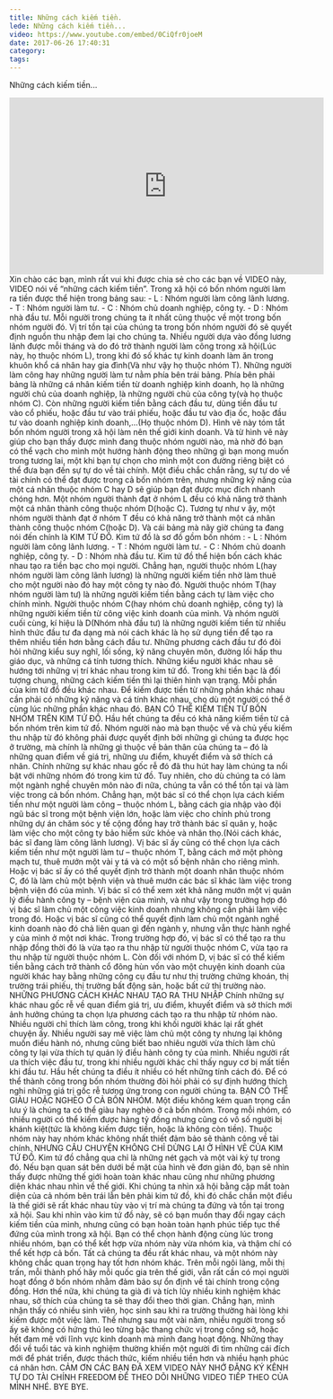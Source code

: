 ```yaml
---
title: Những cách kiếm tiền.
lede: Những cách kiếm tiền...
video: https://www.youtube.com/embed/0CiQfr0joeM
date: 2017-06-26 17:40:31
category: 
tags:
---
```


Những cách kiếm tiền...
<iframe width="560" height="315" src="https://www.youtube.com/embed/0CiQfr0joeM" frameborder="0" allowfullscreen></iframe>
Xin chào các bạn, mình rất vui khi được chia sẻ cho các bạn về VIDEO này, VIDEO nói về “những cách kiếm tiền”.
Trong xã hội có bốn nhóm người làm ra tiền được thể hiện trong bảng sau:
-	L : Nhóm người làm công lãnh lương.
-	T : Nhóm người làm tư.
-	C : Nhóm chủ doanh nghiệp, công ty.
-	D : Nhóm nhà đầu tư.
Mỗi người trong chúng ta ít nhất cũng thuộc về một trong bốn nhóm người đó. Vị trí tồn tại của chúng ta trong bốn nhóm người đó sẽ quyết định nguồn thu nhập đem lại cho chúng ta. Nhiều người dựa vào  đồng lương lãnh được mỗi tháng và do đó trở thành người làm công trong xã hội(Lúc này, họ thuộc nhóm L), trong khi đó số khác tự kinh doanh làm ăn trong khuôn khổ cá nhân hay gia đình(Và như vậy họ thuộc nhóm T). Những người làm công hay những người làm tư nằm phía bên trái bảng. Phía bên phải bảng là những cá nhân kiếm tiền từ doanh nghiệp kinh doanh, họ là những người chủ của doanh nghiệp, là những người chủ của công ty(và họ thuộc nhóm C). Còn những người kiếm tiền bằng cách đầu tư, dùng tiền đầu tư vào cổ phiếu, hoặc đầu tư vào trái phiếu, hoặc đầu tư vào địa ốc, hoặc đầu tư vào doanh nghiệp kinh doanh,…(Họ thuộc nhóm D).
Hình vẽ này tóm tắt bốn nhóm người trong xã hội làm nên thế giới kinh doanh. Và từ hình vẽ này giúp cho bạn thấy được mình đang thuộc nhóm người nào, mà nhờ đó bạn có thể vạch cho mình một hướng hành động theo những gì bạn mong muốn trong tương lai, một khi bạn tự chọn cho mình một con đường riêng biệt có thể đưa bạn đến sự tự do về tài chính. Một điều chắc chắn rằng, sự tự do về tài chính có thể đạt được trong cả bốn nhóm trên, nhưng những kỹ năng của một cá nhân thuộc nhóm C hay D sẽ giúp bạn đạt được mục đích nhanh chóng hơn. Một nhóm người thành đạt ở nhóm L đều có khả năng trở thành một cá nhân thành công thuộc nhóm D(hoặc C). Tương tự như v ậy, một nhóm người thành đạt ở nhóm T đều có khả năng trở thành một cá nhân thành công thuộc nhóm C(hoặc D).
Và cái bảng mà nãy giờ chúng ta đang nói đến chính là KIM TỨ ĐỒ.
Kim tứ đồ là sơ đồ gồm bốn nhóm :
-	L : Nhóm người làm công lãnh lương.
-	T : Nhóm người làm tư.
-	C : Nhóm chủ doanh nghiệp, công ty.
-	D : Nhóm nhà đầu tư.
Kim tứ đồ thể hiện bốn cách khác nhau tạo ra tiền bạc cho mọi người. Chẳng hạn, người thuộc nhóm L(hay nhóm người làm công lãnh lương) là những người kiếm tiền nhờ làm thuê cho một người nào đó hay một công ty nào đó. Người thuộc nhóm T(hay nhóm người làm tư) là những người kiếm tiền bằng cách tự làm việc cho chính mình. Người thuộc nhóm C(hay nhóm chủ doanh nghiệp, công ty) là những người kiếm tiền từ công việc kinh doanh của mình. Và nhóm người cuối cùng, kí hiệu là D(Nhóm nhà đầu tư) là những người kiếm tiền từ nhiều hình thức đầu tư đa dạng mà nói cách khác là họ sử dụng tiền để tạo ra thêm nhiều tiền hơn bằng cách đầu tư.
Những phương cách đầu tư đó đòi hỏi những kiểu suy nghĩ, lối sống, kỹ năng chuyên môn, đường lối hấp thu giáo dục, và những cá tính tương thích. Những kiểu người khác nhau sẽ hướng tới những vị trí khác nhau trong kim tứ đồ.
Trong khi tiền bạc là đối tượng chung, những cách kiếm tiền thì lại thiên hình vạn trạng. Mỗi phần của kim tứ đồ đều khác nhau. Để kiếm được tiền từ những phần khác nhau cần phải có những kỹ năng và cá tính khác nhau, cho dù một người có thể ở cùng lúc những phần khác nhau đó.
BẠN CÓ THỂ KIẾM TIỀN TỪ BỐN NHÓM TRÊN KIM TỨ ĐỒ.
Hầu hết chúng ta đều có khả năng kiếm tiền từ cả bốn nhóm trên kim tứ đồ. Nhóm người nào mà bạn thuộc về và chủ yếu kiếm thu nhập từ đó không phải được quyết định bởi những gì chúng ta được học ở trường, mà chính là những gì thuộc về bản thân của chúng ta – đó là những quan điểm về giá trị, những ưu điểm, khuyết điểm và sở thích cá nhân. Chính những sự khác nhau gốc rễ đó đã thu hút hay làm chúng ta nổi bật với những nhóm đó trong kim tứ đồ.
Tuy nhiên, cho dù chúng ta có làm một ngành nghề chuyên môn nào đi nữa, chúng ta vẫn có thể tồn tại và làm việc trong cả bốn nhóm. Chẳng hạn, một bác sĩ có thể chọn lựa cách kiếm tiền như một người làm công – thuộc nhóm L, bằng cách gia nhập vào đội ngũ bác sĩ trong một bệnh viện lớn, hoặc làm việc cho chính phủ trong những dự án chăm sóc y tế cộng đồng hay trở thành bác sĩ quân y, hoặc làm việc cho một công ty bảo hiểm sức khỏe và nhân thọ.(Nói cách khác, bác sĩ đang làm công lãnh lương).
Vị bác sĩ ấy cũng có thể chọn lựa cách kiếm tiền như một người làm tư – thuộc nhóm T, bằng cách mở một phòng mạch tư, thuê mướn một vài y tá và có một số bệnh nhân cho riêng mình.
Hoặc vị bác sĩ ấy có thể quyết định trở thành một doanh nhân thuộc nhóm C, đó là làm chủ một bệnh viện và thuê mướn các bác sĩ khác làm việc trong bệnh viện đó của mình. Vị bác sĩ có thể xem xét khả năng mướn một vị quản lý điều hành công ty – bệnh viện của mình, và như vậy trong trường hợp đó vị bác sĩ làm chủ một công việc kinh doanh nhưng không cần phải làm việc trong đó.
Hoặc vị bác sĩ cũng có thể quyết định làm chủ một ngành nghề kinh doanh nào đó chả liên quan gì đến ngành y, nhưng vẫn thực hành nghề y của mình ở một nơi khác. Trong trường hợp đó, vị bác sĩ có thể tạo ra thu nhập đồng thời đó là vừa tạo ra thu nhập từ người thuộc nhóm C, vừa tạo ra thu nhập từ người thuộc nhóm L.
Còn đối với nhóm D, vị bác sĩ có thể kiếm tiền bằng cách trở thành cổ đông hùn vốn vào một chuyện kinh doanh của người khác hay bằng những công cụ đầu tư như thị trường chứng khoán, thị trường trái phiếu, thị trường bất động sản, hoặc bất cứ thị trường nào.
NHỮNG PHƯƠNG CÁCH KHÁC NHAU TẠO RA THU NHẬP
Chính những sự khác nhau gốc rễ về quan điểm giá trị, ưu điểm, khuyết điểm và sở thích mới ảnh hưởng chúng ta chọn lựa phương cách tạo ra thu nhập từ nhóm nào. Nhiều người chỉ thích làm công, trong khi khối người khác lại rất ghét chuyện ấy. Nhiều người say mê việc làm chủ một công ty nhưng lại không muốn điều hành nó, nhưng cũng biết bao nhiêu người vừa thích làm chủ công ty lại vừa thích tự quản lý điều hành công ty của mình. Nhiều người rất ưa thích việc đầu tư, trong khi nhiều người khác chỉ thấy nguy cơ bị mất tiền khi đầu tư. Hầu hết chúng ta điều ít nhiều có hết những tính cách đó. Để có thể thành công trong bốn nhóm thường đòi hỏi phải có sự định hướng thích nghi những giá trị gốc rễ tương ứng trong con người chúng ta.
BẠN CÓ THỂ GIÀU HOẶC NGHÈO Ở CẢ BỐN NHÓM.
Một điều không kém quan trọng cần lưu ý là chúng ta có thể giàu hay nghèo ở cả bốn nhóm. Trong mỗi nhóm, có nhiều người có thể kiếm được hàng tỷ đồng nhưng cũng có vô số người bị khánh kiệt(tức là không kiếm được tiền, hoặc là không còn tiền). Thuộc nhóm này hay nhóm khác không nhất thiết đảm bảo sẽ thành công về tài chính.
NHƯNG CÂU CHUYỆN KHÔNG CHỈ DỪNG LẠI Ở HÌNH VẼ CỦA KIM TỨ ĐỒ.
Kim tứ đồ chẳng qua chỉ là những nét gạch và một vài ký tự trong đó.
Nếu bạn quan sát bên dưới bề mặt của hình vẽ đơn giản đó, bạn sẽ nhìn thấy được những thế giới hoàn toàn khác nhau cũng như những phương diện khác nhau nhìn về thế giới. Khi chúng ta nhìn xã hội bằng cặp mắt toàn diện của cả nhóm bên trái lẫn bên phải kim tứ đồ, khi đó chắc chắn một điều là thế giới sẽ rất khác nhau tùy vào vị trí mà chúng ta đứng và tồn tại trong xã hội. 
Sau khi nhìn vào kim tứ đồ này, sẽ có bạn muốn thay đổi ngay cách kiếm tiền của mình, nhưng cũng có bạn hoàn toàn hạnh phúc tiếp tục thế đứng của mình trong xã hội. Bạn có thể chọn hành động cùng lúc trong nhiều nhóm, bạn có thể kết hợp vừa nhóm này vừa nhóm kia, và thậm chí có thể kết hợp cả bốn. Tất cả chúng ta đều rất khác nhau, và một nhóm này không chắc quan trọng hay tốt hơn nhóm khác. Trên mỗi ngôi làng, mỗi thị trấn, mỗi thành phố hãy mỗi quốc gia trên thế giới, vẫn rất cần có mọi người hoạt đồng ở bốn nhóm nhằm đảm bảo sự ổn định về tài chính trong cộng đồng.
Hơn thế nữa, khi chúng ta già đi và tích lũy nhiều kinh nghiệm khác nhau, sở thích của chúng ta sẽ thay đổi theo thời gian. Chẳng hạn, mình nhận thấy có nhiều sinh viên, học sinh sau khi ra trường thường hài lòng khi kiếm được một việc làm. Thế nhưng sau một vài năm, nhiều người trong số ấy sẽ không có hứng thú leo từng bậc thang chức vị trong công sở, hoặc hết đam mê với lĩnh vực kinh doanh mà mình đang hoạt động. Những thay đổi về tuổi tác và kinh nghiệm thường khiến một người đi tìm những cái đích mới để phát triển, được thách thức, kiếm nhiều tiền hơn và nhiều hạnh phúc cá nhân hơn.
CẢM ƠN CÁC BẠN ĐÃ XEM VIDEO NÀY
NHỚ ĐĂNG KÝ KÊNH
TỰ DO TÀI CHÍNH FREEDOM
ĐỂ THEO DÕI NHỮNG VIDEO TIẾP THEO CỦA MÌNH NHÉ.
BYE BYE.